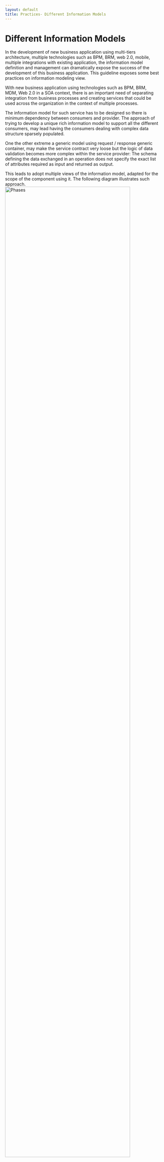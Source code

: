 ```yaml
---
layout: default
title: Practices- Different Information Models
---
```


# Different Information Models

In the development of new business application using multi-tiers architecture, multiple technologies such as BPM, BRM, web 2.0, mobile, multiple integrations with existing application, the information model definition and management can dramatically expose the success of the development of this business application. This guideline exposes some best practices on information modeling view.

With new business application using technologies such as BPM, BRM, MDM, Web 2.0 in a SOA context, there is an important need of separating integration from business processes and creating services that could be used across the organization in the context of multiple processes.

The information model for such service has to be designed so there is minimum dependency between consumers and provider. The approach of trying to develop a unique rich information model to support all the different consumers, may lead having the consumers dealing with complex data structure sparsely populated.

One the other extreme a generic model using request / response generic container, may make the service contract very loose but the logic of data validation becomes more complex within the service provider: The schema defining the data exchanged in an operation does not specify the exact list of attributes required as input and returned as output.

This leads to adopt multiple views of the information model, adapted for the scope of the component using it. The following diagram illustrates such approach.
<img src="{{site.url}}/assets/images/sem_sim_rbo.png" alt="Phases" style="width: 90%;"/>  

The persisted information model (in system of records or DB) is different than the process variable in BPM, which different than the rule business object model used to make decision. A good architecture leverages different information model views to carry the data to the different layers of the business application: the graphical user interface, the data base, the service contract, the business process data, the messaging structure, the business rules. There is nothing new in this. BPM and J2EE applications are using this pattern since years.

The Service Exposition Model or Service External Model is used at the service specification level, where the implementation of the service may leverage a more complex model. When integrating to an external application the model is named ASBO, for Application Specific Business Objects.

When defining service specifications it is important to assess if each business entities supported by the service operations is going to have different definitions or if the same definition applies to the whole service portfolio?

The scope of reuse of data types is an important architecture decision; there is no one-size-fits-all solution. However, a few different patterns are emerging in the field:
• One object model per interface: Using an independent data model for every service interface assures the highest level of decoupling between services. As negative, the consumers have to understand different representations of the same business entities across multiple services and have to cope with all the relative data transformations. This strategy can be very effective for coarse-grained service operations that do not exchange large amount of data with consumers.
• One object model per business domain: the service information models are organized in domains, every domain sharing the same data model. The downside is that, once domains are defined, changing their boundaries can be costly.
• A single object model for the whole enterprise: the approach is to define a single common set of data structures shared across all the enterprise service interfaces. The amount of model customization is kept to a minimum and its management is centralized. The negatives are having overly complicated model the consumers need to process.
